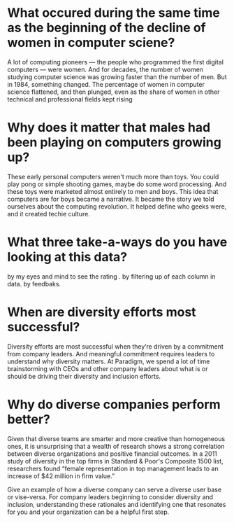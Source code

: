 # What occured during the same time as the beginning of the decline of women in computer sciene?
 A lot of computing pioneers — the people who programmed the first digital computers — were women. And for decades, the number of women studying computer science was growing faster than the number of men. But in 1984, something changed. The percentage of women in computer science flattened, and then plunged, even as the share of women in other technical and professional fields kept rising

# Why does it matter that males had been playing on computers growing up?
These early personal computers weren't much more than toys. You could play pong or simple shooting games, maybe do some word processing. And these toys were marketed almost entirely to men and boys. This idea that computers are for boys became a narrative. It became the story we told ourselves about the computing revolution. It helped define who geeks were, and it created techie culture.

# What three take-a-ways do you have looking at this data?
by my eyes and mind to see the rating .
by filtering up of each column in data.
by feedbaks.
# When are diversity efforts most successful?
 Diversity efforts are most successful when they’re driven by a commitment from company leaders. And meaningful commitment requires leaders to understand why diversity matters. At Paradigm, we spend a lot of time brainstorming with CEOs and other company leaders about what is or should be driving their diversity and inclusion efforts.

# Why do diverse companies perform better?
Given that diverse teams are smarter and more creative than homogeneous ones, it is unsurprising that a wealth of research shows a strong correlation between diverse organizations and positive financial outcomes. In a 2011 study of diversity in the top firms in Standard & Poor's Composite 1500 list, researchers found “female representation in top management leads to an increase of $42 million in firm value.”

Give an example of how a diverse company can serve a diverse user base or vise-versa.
For company leaders beginning to consider diversity and inclusion, understanding these rationales and identifying one that resonates for you and your organization can be a helpful first step.